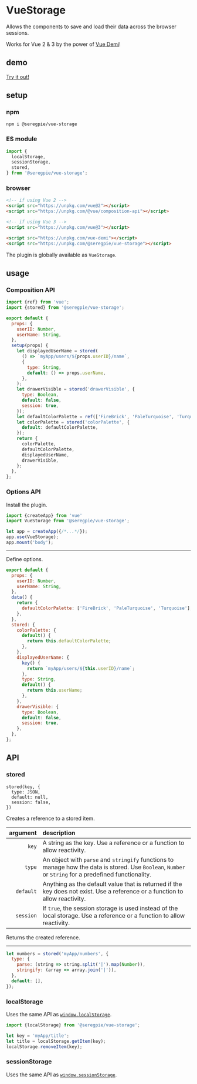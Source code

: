 # VueStorage

Allows the components to save and load their data across the browser sessions.

Works for Vue 2 & 3 by the power of [Vue Demi](https://github.com/antfu/vue-demi)!

## demo

[Try it out!](https://seregpie.github.io/VueStorage/)

## setup

### npm

```shell
npm i @seregpie/vue-storage
```

### ES module

```javascript
import {
  localStorage,
  sessionStorage,
  stored,
} from '@seregpie/vue-storage';
```

### browser

```html
<!-- if using Vue 2 -->
<script src="https://unpkg.com/vue@2"></script>
<script src="https://unpkg.com/@vue/composition-api"></script>

<!-- if using Vue 3 -->
<script src="https://unpkg.com/vue@3"></script>

<script src="https://unpkg.com/vue-demi"></script>
<script src="https://unpkg.com/@seregpie/vue-storage"></script>
```

The plugin is globally available as `VueStorage`.

## usage

### Composition API

```javascript
import {ref} from 'vue';
import {stored} from '@seregpie/vue-storage';

export default {
  props: {
    userID: Number,
    userName: String,
  },
  setup(props) {
    let displayedUserName = stored(
      () => `myApp/users/${props.userID}/name`,
      {
        type: String,
        default: () => props.userName,
      },
    );
    let drawerVisible = stored('drawerVisible', {
      type: Boolean,
      default: false,
      session: true,
    });
    let defaultColorPalette = ref(['FireBrick', 'PaleTurquoise', 'Turquoise']);
    let colorPalette = stored('colorPalette', {
      default: defaultColorPalette,
    });
    return {
      colorPalette,
      defaultColorPalette,
      displayedUserName,
      drawerVisible,
    };
  },
};
```

### Options API

Install the plugin.

```javascript
import {createApp} from 'vue'
import VueStorage from '@seregpie/vue-storage';

let app = createApp({/*...*/});
app.use(VueStorage);
app.mount('body');
```

---

Define options.

```javascript
export default {
  props: {
    userID: Number,
    userName: String,
  },
  data() {
    return {
      defaultColorPalette: ['FireBrick', 'PaleTurquoise', 'Turquoise'],
    },
  },
  stored: {
    colorPalette: {
      default() {
        return this.defaultColorPalette;
      },
    },
    displayedUserName: {
      key() {
        return `myApp/users/${this.userID}/name`;
      },
      type: String,
      default() {
        return this.userName;
      },
    },
    drawerVisible: {
      type: Boolean,
      default: false,
      session: true,
    },
  },
};
```

## API

### stored

```
stored(key, {
  type: JSON,
  default: null,
  session: false,
})
```

Creates a reference to a stored item.

| argument | description |
| ---: | :--- |
| `key` | A string as the key. Use a reference or a function to allow reactivity. |
| `type` | An object with `parse` and `stringify` functions to manage how the data is stored. Use `Boolean`, `Number` or `String` for a predefined functionality. |
| `default` | Anything as the default value that is returned if the key does not exist. Use a reference or a function to allow reactivity. |
| `session` | If `true`, the session storage is used instead of the local storage. Use a reference or a function to allow reactivity. |

Returns the created reference.

---

```javascript
let numbers = stored('myApp/numbers', {
  type: {
    parse: (string => string.split('|').map(Number)),
    stringify: (array => array.join('|')),
  },
  default: [],
});
```

### localStorage

Uses the same API as [`window.localStorage`](https://developer.mozilla.org/docs/Web/API/Window/localStorage).

```javascript
import {localStorage} from '@seregpie/vue-storage';

let key = 'myApp/title';
let title = localStorage.getItem(key);
localStorage.removeItem(key);
```

### sessionStorage

Uses the same API as [`window.sessionStorage`](https://developer.mozilla.org/docs/Web/API/Window/sessionStorage).
